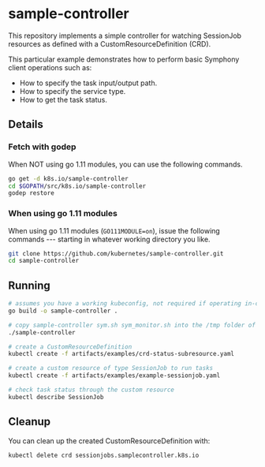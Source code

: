 # sample-controller

This repository implements a simple controller for watching SessionJob resources as
defined with a CustomResourceDefinition (CRD).

This particular example demonstrates how to perform basic Symphony client operations such as:

* How to specify the task input/output path.
* How to specify the service type.
* How to get the task status.

## Details


### Fetch with godep

When NOT using go 1.11 modules, you can use the following commands.

```sh
go get -d k8s.io/sample-controller
cd $GOPATH/src/k8s.io/sample-controller
godep restore
```

### When using go 1.11 modules

When using go 1.11 modules (`GO111MODULE=on`), issue the following
commands --- starting in whatever working directory you like.

```sh
git clone https://github.com/kubernetes/sample-controller.git
cd sample-controller
```

## Running

```sh
# assumes you have a working kubeconfig, not required if operating in-cluster
go build -o sample-controller .

# copy sample-controller sym.sh sym_monitor.sh into the /tmp folder of a Symhony client container, grant 775 permission for the .sh files and then run
./sample-controller

# create a CustomResourceDefinition
kubectl create -f artifacts/examples/crd-status-subresource.yaml

# create a custom resource of type SessionJob to run tasks
kubectl create -f artifacts/examples/example-sessionjob.yaml

# check task status through the custom resource
kubectl describe SessionJob
```

## Cleanup

You can clean up the created CustomResourceDefinition with:

    kubectl delete crd sessionjobs.samplecontroller.k8s.io
